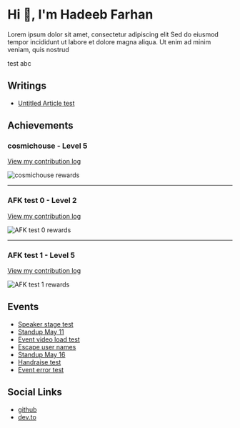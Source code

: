 # Hi 👋, I'm Hadeeb Farhan
Lorem ipsum dolor sit amet, consectetur adipiscing elit Sed do eiusmod tempor incididunt ut labore et dolore magna aliqua. Ut enim ad minim veniam, quis nostrud


test abc

## Writings

* [Untitled Article test](/post/1959)


## Achievements

### cosmichouse - Level 5

[View my contribution log](https://beta.aviyel.com/user/afk-z10/github-readme)

![cosmichouse rewards](https://aviyel-share-image.vercel.app/api/afk-z10/110)

---

### AFK test 0 - Level 2

[View my contribution log](https://beta.aviyel.com/user/afk-z10/github-readme)

![AFK test 0 rewards](https://aviyel-share-image.vercel.app/api/afk-z10/1969)

---

### AFK test 1 - Level 5

[View my contribution log](https://beta.aviyel.com/user/afk-z10/github-readme)

![AFK test 1 rewards](https://aviyel-share-image.vercel.app/api/afk-z10/1971)


## Events

* [Speaker stage test](/post/1248/speaker-stage-test)
* [Standup May 11](/post/1533/standup-may-11)
* [Event video load test](/post/1376/event-video-load-test)
* [Escape user names](/post/1424/escape-user-names)
* [Standup May 16](/post/1537/standup-may-16)
* [Handraise test](/post/1191/handraise-test)
* [Event error test](/post/1029/event-error-test)


## Social Links

* [github](https://github.com/hadeeb)
* [dev.to](https://dev.to/hadeeb)


